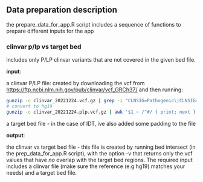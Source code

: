 ## Data preparation description

the prepare_data_for_app.R script includes a sequence of functions to prepare different inputs for the app

### clinvar p/lp vs target bed

includes only P/LP clinvar variants that are not covered in the given bed file.

**input**:

a clinvar P/LP file: created by downloading the vcf from <https://ftp.ncbi.nlm.nih.gov/pub/clinvar/vcf_GRCh37/> and then running:

``` bash
gunzip -c clinvar_20221224.vcf.gz | grep -i "CLNSIG=Pathogenic\|CLNSIG=Likely_Pathogen\|#" > clinvar_20221224.plp.vcf
# convert to hg19
gunzip -c clinvar_20221224.plp.vcf.gz | awk '$1 ~ /^#/ { print; next } { print "chr" $0 }' - > clinvar_20221224.plp.hg19.vcf
```

a target bed file - in the case of IDT, ive also added some padding to the file

**output**:

the clinvar vs target bed file - this file is created by running bed intersect (in the prep_data_for_app.R script), with the option -v that returns only the vcf values that have *no* overlap with the target bed regions. The required input includes a clinvar file (make sure the reference (e.g hg19) matches your needs) and a target bed file.
